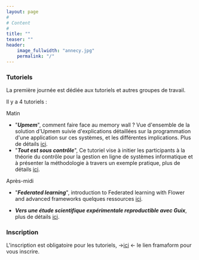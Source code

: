 ```yaml
---
layout: page
#
# Content
#
title: ""
teaser: ""
header:
    image_fullwidth: "annecy.jpg"
    permalink: "/"
---
```



### **Tutoriels**

La première journée est dédiée aux tutoriels et autres groupes de travail. 

Il y a 4 tutoriels :

Matin

   - "***Upmem***", comment faire face au memory wall ? Vue d'ensemble de la solution d'Upmem suivie d'explications détaillées sur la programmation d'une application sur ces systèmes, et les différentes implications. Plus de détails [ici](https://www.upmem.com/technology/).
   - "***Tout est sous contrôle***", Ce tutoriel vise à initier les participants à la théorie du contrôle pour la gestion en ligne de systèmes informatique et à présenter la méthodologie à travers un exemple pratique, plus de détails [ici](https://notes.inria.fr/s/5JJiBHhnz#).

Après-midi

- "***Federated learning***", introduction to Federated learning with Flower and advanced frameworks quelques ressources [ici](https://github.com/albenoit/DeepLearningTools).

- ***Vers une étude scientifique expérimentale reproductible avec Guix***, plus de détails [ici](https://tutoriel-guix-compas-2023.gitlabpages.inria.fr/resume/).
   
   
### **Inscription**

L'inscription est obligatoire pour les tutoriels, ->[ici](https://framaforms.org/inscription-aux-tutoriels-1687353331) <- le lien framaform pour vous inscrire.
